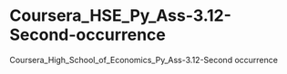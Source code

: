 # Coursera_HSE_Py_Ass-3.12-Second-occurrence
Coursera_High_School_of_Economics_Py_Ass-3.12-Second occurrence
